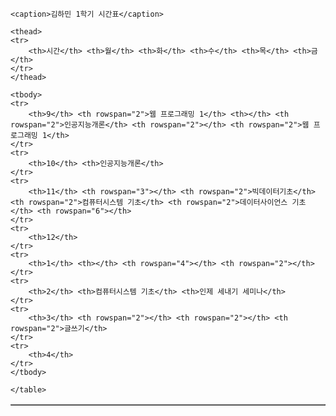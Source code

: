 <!DOCTYPE html>
<html>
<!DOCTYPE html>
<html>
<table border="1">

    <caption>김하민 1학기 시간표</caption>

    <thead>
    <tr>
        <th>시간</th> <th>월</th> <th>화</th> <th>수</th> <th>목</th> <th>금</th>
    </tr>
    </thead>

    <tbody>
    <tr>
        <th>9</th> <th rowspan="2">웹 프로그래밍 1</th> <th></th> <th rowspan="2">인공지능개론</th> <th rowspan="2"></th> <th rowspan="2">웹 프로그래밍 1</th>
    </tr>
    <tr>
        <th>10</th> <th>인공지능개론</th>
    </tr>
    <tr>
        <th>11</th> <th rowspan="3"></th> <th rowspan="2">빅데이터기초</th> <th rowspan="2">컴퓨터시스템 기초</th> <th rowspan="2">데이터사이언스 기초</th> <th rowspan="6"></th>
    </tr>
    <tr>
        <th>12</th>
    </tr>
    <tr>
        <th>1</th> <th></th> <th rowspan="4"></th> <th rowspan="2"></th>
    </tr>
    <tr>
        <th>2</th> <th>컴퓨터시스템 기초</th> <th>인제 세내기 세미나</th>
    </tr>
    <tr>
        <th>3</th> <th rowspan="2"></th> <th rowspan="2"></th> <th rowspan="2">글쓰기</th>
    </tr>
    <tr>
        <th>4</th>
    </tr>
    </tbody>

    </table>
</html>
